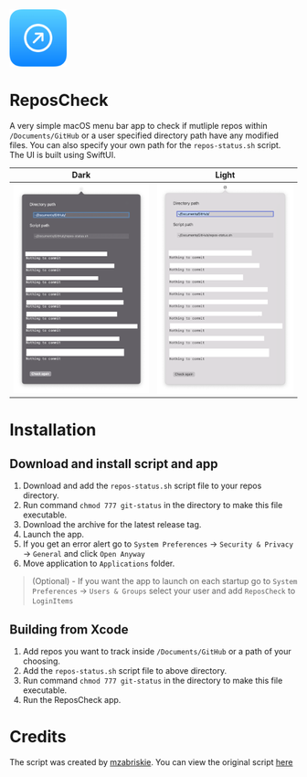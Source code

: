 <img src="https://github.com/iamazhar/ReposCheck/blob/main/icon.png" width="100" height="100">

# ReposCheck
A very simple macOS menu bar app to check if mutliple repos within `/Documents/GitHub` or a user specified directory path have any modified files. You can also specify your own path for the `repos-status.sh` script.
The UI is built using SwiftUI.

Dark             |  Light
:-------------------------:|:-------------------------:
![](https://github.com/iamazhar/ReposCheck/blob/main/preview-dark.png)  |  ![](https://github.com/iamazhar/ReposCheck/blob/main/preview-light.png)

# Installation
## Download and install script and app
1. Download and add the `repos-status.sh` script file to your repos directory.
2. Run command `chmod 777 git-status` in the directory to make this file executable.
3. Download the archive for the latest release tag.
4. Launch the app.
5. If you get an error alert go to `System Preferences` -> `Security & Privacy` -> `General` and click `Open Anyway`
6. Move application to `Applications` folder.
> (Optional) - If you want the app to launch on each startup go to `System Preferences` -> `Users & Groups` select your user and add `ReposCheck` to `LoginItems`

## Building from Xcode
1. Add repos you want to track inside `/Documents/GitHub` or a path of your choosing.
2. Add the `repos-status.sh` script file to above directory.
3. Run command `chmod 777 git-status` in the directory to make this file executable.
4. Run the ReposCheck app.

# Credits
The script was created by [mzabriskie](https://gist.github.com/mzabriskie). You can view the original script [here](https://gist.github.com/mzabriskie/6631607)
